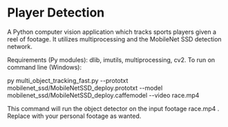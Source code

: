 # Player Detection

A Python computer vision application which tracks sports players given a reel of footage.
It utilizes multiprocessing and the MobileNet SSD detection network.

Requirements (Py modules): dlib, imutils, multiprocessing, cv2.
To run on command line (Windows):

py multi_object_tracking_fast.py --prototxt mobilenet_ssd/MobileNetSSD_deploy.prototxt --model mobilenet_ssd/MobileNetSSD_deploy.caffemodel --video race.mp4

This command will run the object detector on the input footage race.mp4 . Replace with your personal footage as wanted.


